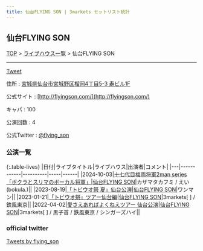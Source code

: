 ```yaml
---
title: 仙台FLYING SON | 3markets セットリスト統計
---
```

## 仙台FLYING SON

[TOP](/setlist/) > [ライブハウス一覧](livehouses.html) > 仙台FLYING SON

___

<a href="https://twitter.com/share?ref_src=twsrc%5Etfw" data-text="3markets[ ]セットリスト > 仙台FLYING SON" class="twitter-share-button" data-via="3markets" data-hashtags="3markets" data-related="3markets" data-show-count="false">Tweet</a>

住所
:    <a href="https://www.google.co.jp/maps/search/%E5%AE%AE%E5%9F%8E%E7%9C%8C%E4%BB%99%E5%8F%B0%E5%B8%82%E5%AE%AE%E5%9F%8E%E9%87%8E%E5%8C%BA%E6%A6%B4%E5%B2%A14%E4%B8%81%E7%9B%AE5-3%20%E5%AF%BF%E3%83%93%E3%83%AB1F" rel="noopener noreferrer" target="_blank">宮城県仙台市宮城野区榴岡4丁目5-3 寿ビル1F</a>

公式サイト
:    [http://flyingson.com/](http://flyingson.com/)

キャパ
:    100

公演回数
: 4


公式Twitter
: <a href="https://twitter.com/flying_son">@flying_son</a>


### 公演一覧

{:.table-lives}
|日付|ライブタイトル|ライブハウス|出演者|コメント|
|---|------------|----------|-----|------|
|<span class="nowrap">2024-10-03</span>|[十七代目梅雨将軍2man series 「ボクラとスリマのボーカル将軍」](live148.html)|[仙台FLYING SON](livehouse018.html)|カザマタカフミ / えい(bokula.)||
|<span class="nowrap">2023-08-19</span>|[「トビウオ祭 夏」仙台公演](live076.html)|[仙台FLYING SON](livehouse018.html)|ワンマン||
|<span class="nowrap">2023-01-21</span>|[「トビウオ祭」ツアー仙台編](live050.html)|[仙台FLYING SON](livehouse018.html)|3markets[ ] / 鉄風東京||
|<span class="nowrap">2022-04-02</span>|[愛さえあればよくねえツアー 仙台公演](live012.html)|[仙台FLYING SON](livehouse018.html)|3markets[ ] / 黒子首 / 鉄風東京 / シンガーズハイ||




### official twitter

<a class="twitter-timeline" href="https://twitter.com/flying_son?ref_src=twsrc%5Etfw">Tweets by flying_son</a> <script async src="https://platform.twitter.com/widgets.js" charset="utf-8"></script>


<script async src="https://platform.twitter.com/widgets.js" charset="utf-8"></script>